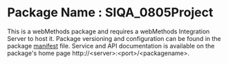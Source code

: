 # Package Name : SIQA_0805Project
This is a webMethods package and requires a webMethods Integration Server to host it. Package versioning and configuration can be found in the package [manifest](./SIQA_0805Project/manifest.v3) file. Service and API documentation is available on the package's home page http://&lt;server&gt;:&lt;port&gt;/&lt;packagename>.